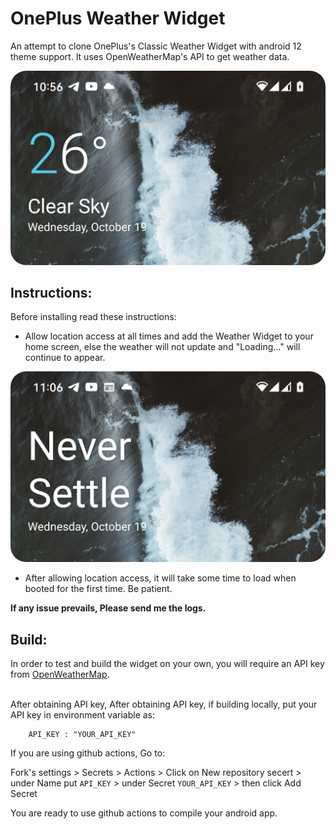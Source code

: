 # OnePlus Weather Widget

An attempt to clone OnePlus's Classic Weather Widget with android 12 theme support. It uses OpenWeatherMap's API to get weather data.

<img src="/screenshots/a13.png" style="border-radius: 25px;" >

## Instructions:
Before installing read these instructions:

 * Allow location access at all times and add the Weather Widget to your home screen, else the weather will not update and "Loading..." will continue to appear.

<img src="/screenshots/error.png" style="border-radius: 25px;" >


 * After allowing location access, it will take some time to load when booted for the first time. Be patient.


**If any issue prevails, Please send me the logs.**

## Build:
In order to test and build the widget on your own, you will require an API key from [OpenWeatherMap](https://openweathermap.org/api).

<br>
After obtaining API key,  After obtaining API key, if building locally, put your API key in environment variable as:

```
    API_KEY : "YOUR_API_KEY"
```
If you are using github actions, Go to:

Fork's settings > Secrets > Actions > Click on New repository secert > under Name put `API_KEY` > under Secret `YOUR_API_KEY` > then click Add Secret

You are ready to use github actions to compile your android app.
